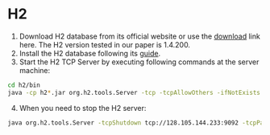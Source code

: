 H2
====

1. Download H2 database from its official website or use the [download](http://www.h2database.com/html/download-archive.html) link here. The H2 version tested in our paper is 1.4.200.
2. Install the H2 database following its [guide](http://www.h2database.com/html/installation.html).
3. Start the H2 TCP Server by executing following commands at the server machine:
```bash
cd h2/bin
java -cp h2*.jar org.h2.tools.Server -tcp -tcpAllowOthers -ifNotExists -tcpPassword 'yourpasswordhere' &
```
4. When you need to stop the H2 server:
```bash
java org.h2.tools.Server -tcpShutdown tcp://128.105.144.233:9092 -tcpPassword 'yourpasswordhere'
```
